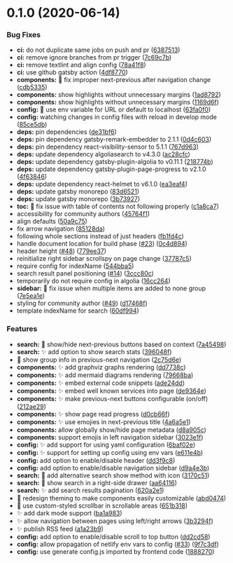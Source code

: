 # 0.1.0 (2020-06-14)


### Bug Fixes

* **ci:** do not duplicate same jobs on push and pr ([6387513](https://github.com/filipowm/BooGi/commit/63875138ce7bc2b81d94b73696b9bf8e2c1f80b1))
* **ci:** remove ignore branches from pr trigger ([7c69c7b](https://github.com/filipowm/BooGi/commit/7c69c7bc16b5a62ff716554a278b1fd38729ed39))
* **ci:** remove textlint and align config ([78a41f8](https://github.com/filipowm/BooGi/commit/78a41f87c9c6f30597596133c8db016313ade713))
* **ci:** use github gatsby action ([4df8770](https://github.com/filipowm/BooGi/commit/4df87704185ddaf32a60a40b98b37a3194052deb))
* **components:** :bug: fix improper next-previous after navigation change ([cdb5335](https://github.com/filipowm/BooGi/commit/cdb53353790aaa259fee823776eaa04bf7f815f8))
* **components:** show highlights without unnecessary margins ([1ad8792](https://github.com/filipowm/BooGi/commit/1ad8792425150178c16e8bb907e06f0556cab877))
* **components:** show highlights without unnecessary margins ([1169d6f](https://github.com/filipowm/BooGi/commit/1169d6f4e3b02a14e3d68f5225826b627e888e5a))
* **config:** :bug: use env variable for URL or default to localhost ([63fa0f0](https://github.com/filipowm/BooGi/commit/63fa0f093030f2dffbb4e2c44c190f4010583bd4))
* **config:** watching changes in config files with reload in develop mode ([85ce5db](https://github.com/filipowm/BooGi/commit/85ce5dbd791a038da9558272a54a5a791e51c1b7))
* **deps:** pin dependencies ([de31bf6](https://github.com/filipowm/BooGi/commit/de31bf6a40072b95e393e242050a89b32dc83d5f))
* **deps:** pin dependency gatsby-remark-embedder to 2.1.1 ([0d4c603](https://github.com/filipowm/BooGi/commit/0d4c6035a04fc4222143c2afacb15aacd48275d0))
* **deps:** pin dependency react-visibility-sensor to 5.1.1 ([767d963](https://github.com/filipowm/BooGi/commit/767d9631e9fea730e37d6b05314ddf237e6e0d65))
* **deps:** update dependency algoliasearch to v4.3.0 ([ac28cfc](https://github.com/filipowm/BooGi/commit/ac28cfc1b6d079df2920ac52505aa0be708d25a4))
* **deps:** update dependency gatsby-plugin-algolia to v0.11.1 ([218774b](https://github.com/filipowm/BooGi/commit/218774bbe1738d3ba78840d374c684abd9780ef9))
* **deps:** update dependency gatsby-plugin-page-progress to v2.1.0 ([4f63846](https://github.com/filipowm/BooGi/commit/4f6384695dfe90bf9adb3ba8521361d261ba75fa))
* **deps:** update dependency react-helmet to v6.1.0 ([ea3eaf4](https://github.com/filipowm/BooGi/commit/ea3eaf411decfa81c1ad92b22ea559daecfb485e))
* **deps:** update gatsby monorepo ([83d6521](https://github.com/filipowm/BooGi/commit/83d6521c813abbc1020d84e33eff142b2f8a78d3))
* **deps:** update gatsby monorepo ([3b73927](https://github.com/filipowm/BooGi/commit/3b7392753c5a8b558305a01e561cf52dc3a19611))
* **toc:** :bug: fix issue with table of contents not following properly ([c1a8ca7](https://github.com/filipowm/BooGi/commit/c1a8ca7222ec24c2b71f156d40c4b8f6f5950c8c))
* accessibility for community authors ([45764f1](https://github.com/filipowm/BooGi/commit/45764f16c35c9bf1a25f82a5cfad3ad30564be74))
* align defaults ([50a9c75](https://github.com/filipowm/BooGi/commit/50a9c752af9819eb9d3ef7522cfbd9e20a8c10c9))
* fix arrow navigation ([85128da](https://github.com/filipowm/BooGi/commit/85128dae3c819f5b2d9ea4c2d93358f2196bddf2))
* following whole sections instead of just headers ([fb1fd4c](https://github.com/filipowm/BooGi/commit/fb1fd4ceddd00d8d1528f6414575a90fc5a800c8))
* handle document location for build phase ([#23](https://github.com/filipowm/BooGi/issues/23)) ([0c4d894](https://github.com/filipowm/BooGi/commit/0c4d89437e509270a711cf90d8ba8a83a084a01f))
* header height ([#48](https://github.com/filipowm/BooGi/issues/48)) ([779ee37](https://github.com/filipowm/BooGi/commit/779ee37ffb61ede271fe05f4184dea4e4a5880d8))
* reinitialize right sidebar scrollspy on page change ([37787c5](https://github.com/filipowm/BooGi/commit/37787c51d35e4fcc0195060b9337f1b66a3c3f4f))
* require config for indexName ([544bba5](https://github.com/filipowm/BooGi/commit/544bba58441a1214a8712ce70d8168bdbea56a9c))
* search result panel positioning ([#14](https://github.com/filipowm/BooGi/issues/14)) ([3ccc80c](https://github.com/filipowm/BooGi/commit/3ccc80c6991d463bcd0839a5fdb168a0a34812e2))
* temporarily do not require config in algolia ([16cc264](https://github.com/filipowm/BooGi/commit/16cc26491782355871307646eddf905685bc47c0))
* **sidebar:** :bug: fix issue when multiple items are added to none group ([7e5ea1e](https://github.com/filipowm/BooGi/commit/7e5ea1e7d94a5f102d73afd595d89b65a17d3f15))
* styling for community author ([#49](https://github.com/filipowm/BooGi/issues/49)) ([d17468f](https://github.com/filipowm/BooGi/commit/d17468f9b3505a0fe41180c0612d4523cd743b29))
* template indexName for search ([60df994](https://github.com/filipowm/BooGi/commit/60df99447af563aba96c98ede16cc19ada41233b))


### Features

* **search:** :lipstick: show/hide next-previous buttons based on context ([7a45498](https://github.com/filipowm/BooGi/commit/7a45498607a07094b17855ee1bdd1406dbeddbf8))
* **search:** :sparkles: add option to show search stats ([396048f](https://github.com/filipowm/BooGi/commit/396048fe0bf91b3e4b07bfd767d501e3dfc7f2ea))
* :lipstick: show group info in previous-next navigation ([2c75d6e](https://github.com/filipowm/BooGi/commit/2c75d6e25b74e34336e6f1384456bac6a80ca9ac))
* **components:** :sparkles: add graphviz graphs rendering ([dd7738c](https://github.com/filipowm/BooGi/commit/dd7738c2f7dec3b596cb6a679d9a5948331c39fe))
* **components:** :sparkles: add mermaid diagrams rendering ([79668ba](https://github.com/filipowm/BooGi/commit/79668baeef504b1082d25c7386f7a2717eece914))
* **components:** :sparkles: embed external code snippets ([ade24dd](https://github.com/filipowm/BooGi/commit/ade24dd41e14b18d625dfb0c6c7118b038db0cd6))
* **components:** :sparkles: embed well known services into page ([de9364e](https://github.com/filipowm/BooGi/commit/de9364e92349ef895d3d3a740e40e2a973a317f2))
* **components:** :sparkles: make previous-next buttons configurable (on/off) ([212ae29](https://github.com/filipowm/BooGi/commit/212ae29a7e10151700a7d230d3189232fa21d7be))
* **components:** :sparkles: show page read progress ([d0cb66f](https://github.com/filipowm/BooGi/commit/d0cb66fa7f38699dfd9c50f47fb4a632516a1529))
* **components:** :sparkles: use emojies in next-previous title ([4a6a5e1](https://github.com/filipowm/BooGi/commit/4a6a5e1350a5bfeb9cf4d902a3195ea51848b6ef))
* **components:** allow globally show/hide page metadata ([d8a905c](https://github.com/filipowm/BooGi/commit/d8a905c2e808033c661884f29778453e1a0ac128))
* **components:** support emojis in left navigation sidebar ([3023e1f](https://github.com/filipowm/BooGi/commit/3023e1f8972e175a4e3982d684b1c22d332bdbc3))
* **config:** :sparkles: add support for using yaml configuration ([6baf02e](https://github.com/filipowm/BooGi/commit/6baf02eb31f90aad86e560b9345b0555c1cbab88))
* **config:** :sparkles: support for setting up config using env vars ([e611e4b](https://github.com/filipowm/BooGi/commit/e611e4bd079535af05a50f0ebf25dd92b129f4d3))
* **config:** add option to enable/disable header ([dd3f9c8](https://github.com/filipowm/BooGi/commit/dd3f9c8f99eee17a02d8004a000c6d6bc568a06f))
* **config:** add option to enable/disable navigation sidebar ([d9a4e3b](https://github.com/filipowm/BooGi/commit/d9a4e3bfab5c0f15e7f8defa65199e5a021032ae))
* **search:** :lipstick: add alternative search show method with icon ([3170c51](https://github.com/filipowm/BooGi/commit/3170c517f604ea02f06ab95383998b8aec6b1ce6))
* **search:** :lipstick: show search in a right-side drawer ([aa64116](https://github.com/filipowm/BooGi/commit/aa6411639ea979aac49d7cb228dd17afbdcc1e93))
* **search:** :sparkles: add search results pagination ([620a2e1](https://github.com/filipowm/BooGi/commit/620a2e1e03ab291ffd54bffeff311d0139e8b62b))
* :lipstick: redesign theming to make components easily customizable ([abd0474](https://github.com/filipowm/BooGi/commit/abd04749786bf68b03ba42b14b429958b0a85e71))
* :lipstick: use custom-styled scrollbar in scrollable areas ([651b318](https://github.com/filipowm/BooGi/commit/651b31850d13aa7d0177acfb1c8ae755858db850))
* :sparkles: add dark mode support ([ba1a983](https://github.com/filipowm/BooGi/commit/ba1a98309abcad0d99fa7c319db36af6e1670f99))
* :sparkles: allow navigation between pages using left/right arrows ([3b3294f](https://github.com/filipowm/BooGi/commit/3b3294fa8bde4387762cc777ed9062aef32d9f51))
* :sparkles: publish RSS feed ([a1a23b9](https://github.com/filipowm/BooGi/commit/a1a23b9cd96694f3b7a9cd9c33b585417045d1bd))
* **config:** add option to enable/disable scroll to top button ([dd2cd58](https://github.com/filipowm/BooGi/commit/dd2cd58ed7ccdc73718b489c5fd4e0a0ddc3c7a5))
* **config:** allow propagation of netlify env vars to config ([#33](https://github.com/filipowm/BooGi/issues/33)) ([9f7c3df](https://github.com/filipowm/BooGi/commit/9f7c3dfe78d8687029b5ce8e4517156d59a4c98e))
* **config:** use generate config.js imported by frontend code ([1888270](https://github.com/filipowm/BooGi/commit/1888270c0d9d03602324dfcd4b2d6f9f96cabed1))



